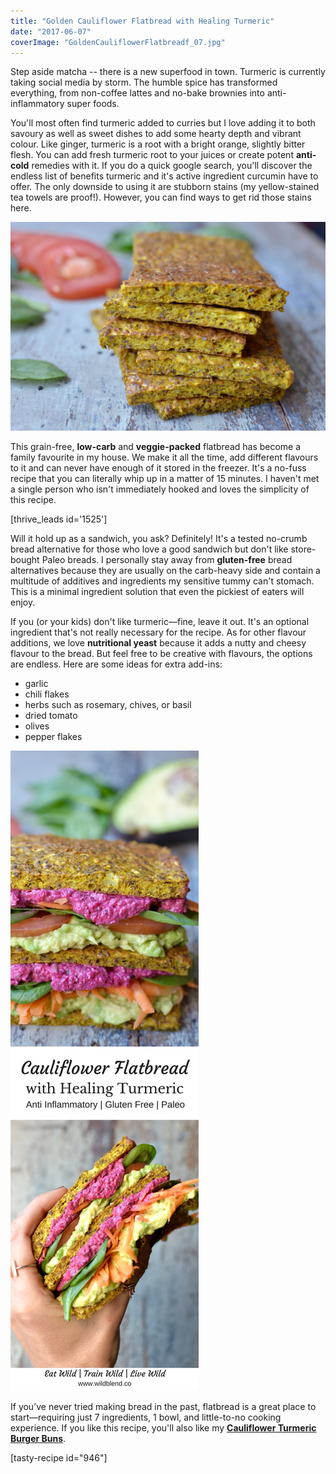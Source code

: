 ```yaml
---
title: "Golden Cauliflower Flatbread with Healing Turmeric"
date: "2017-06-07"
coverImage: "GoldenCauliflowerFlatbreadf_07.jpg"
---
```


Step aside matcha -- there is a new superfood in town. Turmeric is currently taking social media by storm. The humble spice has transformed everything, from non-coffee lattes and no-bake brownies into anti-inflammatory super foods.

You'll most often find turmeric added to curries but I love adding it to both savoury as well as sweet dishes to add some hearty depth and vibrant colour. Like ginger, turmeric is a root with a bright orange, slightly bitter flesh. You can add fresh turmeric root to your juices or create potent **anti-cold** remedies with it. If you do a quick google search, you'll discover the endless list of benefits turmeric and it's active ingredient curcumin have to offer. The only downside to using it are stubborn stains (my yellow-stained tea towels are proof!). However, you can find ways to get rid those stains here.

![Golden Cauliflower Flatbread Slices](images/GoldenCauliflowerFlatbread_03.jpg)

This grain-free, **low-carb** and **veggie-packed** flatbread has become a family favourite in my house. We make it all the time, add different flavours to it and can never have enough of it stored in the freezer. It's a no-fuss recipe that you can literally whip up in a matter of 15 minutes. I haven't met a single person who isn't immediately hooked and loves the simplicity of this recipe.

\[thrive\_leads id='1525'\]

Will it hold up as a sandwich, you ask? Definitely! It's a tested no-crumb bread alternative for those who love a good sandwich but don't like store-bought Paleo breads. I personally stay away from **gluten-free** bread alternatives because they are usually on the carb-heavy side and contain a multitude of additives and ingredients my sensitive tummy can't stomach. This is a minimal ingredient solution that even the pickiest of eaters will enjoy.

If you (or your kids) don't like turmeric—fine, leave it out. It's an optional ingredient that's not really necessary for the recipe. As for other flavour additions, we love **nutritional yeast** because it adds a nutty and cheesy flavour to the bread. But feel free to be creative with flavours, the options are endless. Here are some ideas for extra add-ins:

- garlic
- chili flakes
- herbs such as rosemary, chives, or basil
- dried tomato
- olives
- pepper flakes

![Golden Cauliflower Flatbread with Healing Turmeric](images/Pin-Golden-Cauliflower-Flatbread.jpg)

If you’ve never tried making bread in the past, flatbread is a great place to start—requiring just 7 ingredients, 1 bowl, and little-to-no cooking experience. If you like this recipe, you'll also like my [**Cauliflower Turmeric Burger Buns**](http://www.wildblend.co/cauliflower-turmeric-burger-buns/).

\[tasty-recipe id="946"\]
